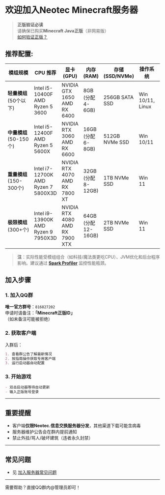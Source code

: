 # 欢迎加入Neotec Minecraft服务器

> **正版验证必读**  
> 请确保已购买**Minecraft Java正版**（非网易版）  
> [如何验证正版？](https://help.minecraft.net/hc/zh-cn)

## 推荐配置:

| 模组规模 | CPU 推荐 | 显卡 (GPU) | 内存 (RAM) | 存储 (SSD/NVMe) | 操作系统 | 备注 |
|----------|----------|------------|------------|----------------|----------|------|
| **轻量模组**<br>(50个以下) | Intel i5-10400F<br>AMD Ryzen 5 3600 | NVIDIA GTX 1650<br>AMD RX 6400 | 8GB (分配4-6GB) | 256GB SATA SSD | Win 10/11, Linux | 适用小型整合包（如FTB Academy） |
| **中量模组**<br>(50-150个) | Intel i5-12400F<br>AMD Ryzen 5 5600X | NVIDIA RTX 3060<br>AMD RX 6600 | 16GB (分配6-8GB) | 512GB NVMe SSD | Win 10/11 | 需JVM参数优化（如Aikar's Flags） |
| **重量模组**<br>(150-300个) | Intel i7-12700K<br>AMD Ryzen 7 5800X3D | NVIDIA RTX 4070<br>AMD RX 7800 XT | 32GB (分配8-12GB) | 1TB NVMe SSD | Win 11 | 大型整合包（如GTNH、ATM9）必备 |
| **极限模组**<br>(300+个) | Intel i9-13900K<br>AMD Ryzen 9 7950X3D | NVIDIA RTX 4080<br>AMD RX 7900 XTX | 64GB (分配12-16GB) | 2TB NVMe SSD | Win 11 | 需搭配Rubidium+Canary优化套件 |

> **注**：实际性能受模组组合（如科技/魔法类更吃CPU）、JVM优化和后台程序影响。建议通过 **[Spark Profiler](https://spark.lucko.me/)** 监控性能瓶颈。

## 加入步骤

### 1. 加入QQ群
**唯一官方群号**：`816827202`  
申请时请备注：**「Minecraft正版ID」**  
（如未备注可能被拒绝）

### 2. 获取客户端
入群后：
```markdown
1. 查看群公告了解最新情况
2. 按指南操作获取专用客户端
3. 运行启动器自动配置
```

### 3. 开始游戏
```markdown
- 双击启动器等待自动更新
- 输入正版账号登录
```

---

## 重要提醒
- 客户端**仅限Neotec.信息交换服务器分发**，其他渠道下载可能含病毒
- 服务器维护公告会在群内提前通知
- 禁止外挂/骂人/破坏建筑（违者永久封禁）

---

## 常见问题
- 见 [加入服务器常见问题](/issues.html)

---

需要帮助？直接QQ群内@管理员即可！